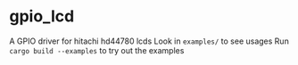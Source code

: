 # gpio_lcd
A GPIO driver for hitachi hd44780 lcds
Look in `examples/` to see usages
Run `cargo build --examples` to try out the examples

